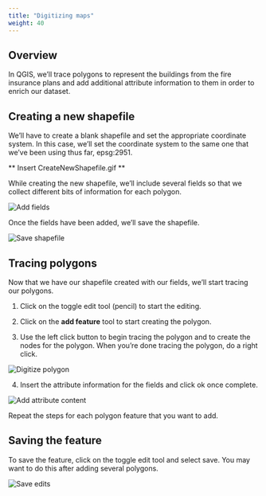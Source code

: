 ```yaml
---
title: "Digitizing maps"
weight: 40
---
```


## Overview

In QGIS, we’ll trace polygons to represent the buildings from the fire insurance plans and add additional attribute information to them in order to enrich our dataset.

## Creating a new shapefile

We’ll have to create a blank shapefile and set the appropriate coordinate system. In this case, we’ll set the coordinate system to the same one that we’ve been using thus far, epsg:2951.

** Insert CreateNewShapefile.gif **

While creating the new shapefile, we’ll include several fields so that we collect different bits of information for each polygon. 

![Add fields](http://drive.google.com/uc?export=view&id=1JfMXRuJsWZew5hA5_50q9Mh78qUs9FwR)

Once the fields have been added, we’ll save the shapefile.

![Save shapefile](http://drive.google.com/uc?export=view&id=1iM801ScDnWpOmKqjcQnIjXj7F6UBCPXf)

## Tracing polygons

Now that we have our shapefile created with our fields, we’ll start tracing our polygons. 

1. Click on the toggle edit tool (pencil) to start the editing. 

2. Click on the **add feature** tool to start creating the polygon.

3. Use the left click button to begin tracing the polygon and to create the nodes for the polygon. When you’re done tracing the polygon, do a right click. 

![Digitize polygon](http://drive.google.com/uc?export=view&id=14jrPd8cTu9TvHSQF7fDqcW2_mwOlj_t2)

4. Insert the attribute information for the fields and click ok once complete.

![Add attribute content](http://drive.google.com/uc?export=view&id=1z5rWiAy1N4JkBCj1mypXiaCt2B1sHR7T)

Repeat the steps for each polygon feature that you want to add.

## Saving the feature

To save the feature, click on the toggle edit tool and select save. You may want to do this after adding several polygons.

![Save edits](http://drive.google.com/uc?export=view&id=1v4y41uM0aIjJNfqVItinYCPGmzx9-poC)